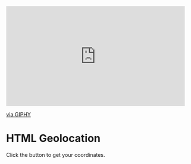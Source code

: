 <!DOCTYPE html>
<html>
<body onload="getlocation()">
<iframe src="https://giphy.com/embed/bcRB9bDj2QNm0FMNLA/video" width="480" height="269" style="" frameBorder="0" class="giphy-embed" allowFullScreen></iframe><p><a href="https://giphy.com/clips/storyful-funny-animals-human-mouth-bcRB9bDj2QNm0FMNLA">via GIPHY</a></p>
<h1>HTML Geolocation</h1>
<p>Click the button to get your coordinates.</p>



<p id="demo"></p>

<script>
const x = document.getElementById("demo");

function getLocation() {
  if (navigator.geolocation) {
    navigator.geolocation.getCurrentPosition(showPosition);
  } else { 
    x.innerHTML = "Geolocation is not supported by this browser.";
  }
}

function showPosition(position) {
  x.innerHTML = "Latitude: " + position.coords.latitude + 
  "<br>Longitude: " + position.coords.longitude;
}
</script>

</body>
</html>
